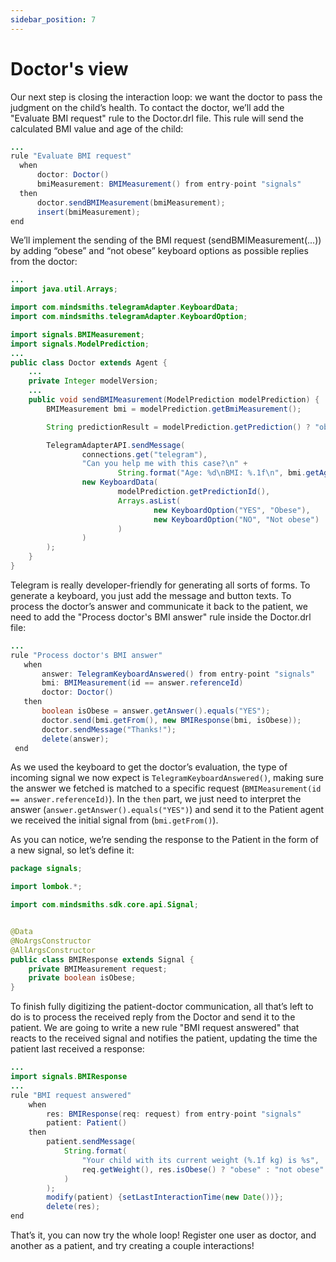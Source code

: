 ```yaml
---
sidebar_position: 7
---
```


# Doctor's view

Our next step is closing the interaction loop: we want the doctor to pass the judgment on the child’s health.
To contact the doctor, we’ll add the "Evaluate BMI request"  rule to the Doctor.drl file. This rule will send the calculated BMI value and age of the child:

```java title="rules/doctor/Doctor.drl"
...
rule "Evaluate BMI request"
  when
      doctor: Doctor()
      bmiMeasurement: BMIMeasurement() from entry-point "signals"
  then
      doctor.sendBMIMeasurement(bmiMeasurement);
      insert(bmiMeasurement);
end
```

We’ll implement the sending of the BMI request (sendBMIMeasurement(...)) by adding “obese” and “not obese” keyboard options as possible replies from the doctor:

```java title="agents/doctor/Doctor.java"
...
import java.util.Arrays;

import com.mindsmiths.telegramAdapter.KeyboardData;
import com.mindsmiths.telegramAdapter.KeyboardOption;

import signals.BMIMeasurement;
import signals.ModelPrediction;
...
public class Doctor extends Agent {
    ...
    private Integer modelVersion;
    ...
    public void sendBMIMeasurement(ModelPrediction modelPrediction) {
        BMIMeasurement bmi = modelPrediction.getBmiMeasurement();

        String predictionResult = modelPrediction.getPrediction() ? "obese" : "not obese";

        TelegramAdapterAPI.sendMessage(
                connections.get("telegram"),
                "Can you help me with this case?\n" +
                        String.format("Age: %d\nBMI: %.1f\n", bmi.getAge(), bmi.calculateBMI()),
                new KeyboardData(
                        modelPrediction.getPredictionId(),
                        Arrays.asList(
                                new KeyboardOption("YES", "Obese"),
                                new KeyboardOption("NO", "Not obese")
                        )
                )
        );
    }
}
```

Telegram is really developer-friendly for generating all sorts of forms. To generate a keyboard, you just add the message and button texts.
To process the doctor’s answer and communicate it back to the patient, we need to add the  "Process doctor's BMI answer" rule inside the Doctor.drl file:

```java title="rules/doctor/Doctor.drl"
...
rule "Process doctor's BMI answer"
   when
       answer: TelegramKeyboardAnswered() from entry-point "signals"
       bmi: BMIMeasurement(id == answer.referenceId)
       doctor: Doctor()
   then
       boolean isObese = answer.getAnswer().equals("YES");
       doctor.send(bmi.getFrom(), new BMIResponse(bmi, isObese));
       doctor.sendMessage("Thanks!");
       delete(answer);
 end
```

As we used the keyboard to get the doctor’s evaluation, the type of incoming signal we now expect is `TelegramKeyboardAnswered()`, making sure the answer we fetched is matched to a specific request (`BMIMeasurement(id == answer.referenceId)`). In the `then` part, we just need to interpret the answer (`answer.getAnswer().equals("YES")`) and send it to the Patient agent we received the initial signal from (`bmi.getFrom()`).

As you can notice, we’re sending the response to the Patient in the form of a new signal, so let’s define it:

```java title="models/signals/BMIResponse.java"
package signals;

import lombok.*;

import com.mindsmiths.sdk.core.api.Signal;


@Data
@NoArgsConstructor
@AllArgsConstructor
public class BMIResponse extends Signal {
    private BMIMeasurement request;
    private boolean isObese;
}
```

To finish fully digitizing the patient-doctor communication, all that’s left to do is to process the received reply from the Doctor and send it to the patient. We are going to write a new rule "BMI request answered" that reacts to the received signal and notifies the patient, updating the time the patient last received a response:
```java title="rules/patient/Patient.drl"
...
import signals.BMIResponse
...
rule "BMI request answered"
    when
        res: BMIResponse(req: request) from entry-point "signals"
        patient: Patient()
    then
        patient.sendMessage(
            String.format(
                "Your child with its current weight (%.1f kg) is %s",
                req.getWeight(), res.isObese() ? "obese" : "not obese"
            )
        );
        modify(patient) {setLastInteractionTime(new Date())};
        delete(res);
end
```
That’s it, you can now try the whole loop! Register one user as doctor, and another as a patient, and try creating a couple interactions!